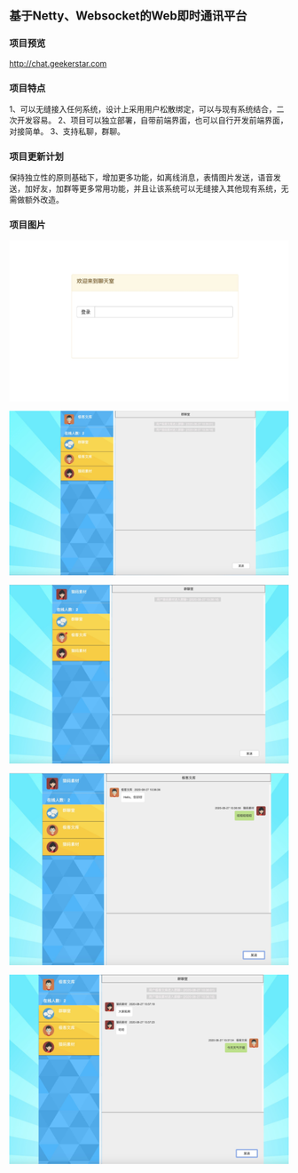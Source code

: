 ## 基于Netty、Websocket的Web即时通讯平台
### 项目预览
http://chat.geekerstar.com

### 项目特点
1、可以无缝接入任何系统，设计上采用用户松散绑定，可以与现有系统结合，二次开发容易。
2、项目可以独立部署，自带前端界面，也可以自行开发前端界面，对接简单。
3、支持私聊，群聊。

### 项目更新计划
保持独立性的原则基础下，增加更多功能，如离线消息，表情图片发送，语音发送，加好友，加群等更多常用功能，并且让该系统可以无缝接入其他现有系统，无需做额外改造。

### 项目图片
![1](https://github.com/geekerstar/geek-im/blob/master/img/1.jpg)

![2](https://github.com/geekerstar/geek-im/blob/master/img/2.jpg)

![3](https://github.com/geekerstar/geek-im/blob/master/img/3.jpg)

![4](https://github.com/geekerstar/geek-im/blob/master/img/4.jpg)

![5](https://github.com/geekerstar/geek-im/blob/master/img/5.jpg)


